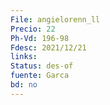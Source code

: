 ```yaml
---
File: angielorenn_ll
Precio: 22
Ph-Vd: 196-98
Fdesc: 2021/12/21
links: 
Status: des-of
fuente: Garca
bd: no
---
```

